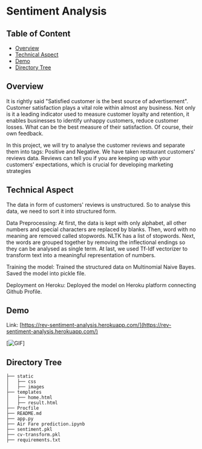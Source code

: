 # Sentiment Analysis

## Table of Content
  * [Overview](#overview)
  * [Technical Aspect](#technical-aspect)
  * [Demo](#demo)
  * [Directory Tree](#directory-tree)
  
 

## Overview
It is rightly said "Satisfied customer is the best source of advertisement".
Customer satisfaction plays a vital role within almost any business. Not only is it a leading indicator used to measure customer loyalty and retention, it enables businesses to identify unhappy customers, reduce customer losses.
What can be the best measure of their satisfaction. Of course, their own feedback.

In this project, we will try to analyse the customer reviews and separate them into tags: Positive and Negative. We have taken restaurant customers' reviews data. Reviews can tell you if you are keeping up with your customers’ expectations, which is crucial for developing marketing strategies



## Technical Aspect
The data in form of customers' reviews is unstructured. So to analyse this data, we need to sort it into structured form. 

Data Preprocessing: At first, the data is kept with only alphabet, all other numbers and special characters are replaced by blanks. Then, word with no meaning are removed called stopwords. NLTK has a list of stopwords. 
Next, the words are grouped together by removing the inflectional endings so they can be analysed as single term. At last, we used Tf-Idf vectorizer to transform text into a meaningful representation of numbers.

Training the model: Trained the structured data on Multinomial Naive Bayes.  Saved the model into pickle file.

Deployment on Heroku: Deployed the model on Heroku platform connecting Github Profile.



## Demo
Link: [https://rev-sentiment-analysis.herokuapp.com/](https://rev-sentiment-analysis.herokuapp.com/)

[![GIF](https://i.imgur.com/gCikoM2.gif)]



## Directory Tree 
```
├── static 
│   ├── css
│   ├── images 
├── templates
│   ├── home.html
│   ├── result.html
├── Procfile
├── README.md
├── app.py
├── Air Fare prediction.ipynb
├── sentiment.pkl
├── cv-transform.pkl
├── requirements.txt
```

